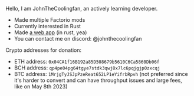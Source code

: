 Hello, I am JohnTheCoolingfan, an actively learning developer.

- Made multiple Factorio mods
- Currently interested in Rust
- Made [a web app](https://johnthecoolingfan.github.io/factorio-web-calculator/) (in rust, yea)
- You can contact me on discord: @johnthecoolingfan

Crypto addresses for donation:
* ETH address: `0x04CA1f16B192a85D508679b5610C6Ca5860Db06f`
* BCH address: `qp4pe04pg64tgye7stdk3qwj8x7lc6pqjgjp0zxcqj`
* BTC address: `1MrjgTyJSJpPzeReat652LP1eYifrbRpvh` (not preferred since it's harder to convert and can have throughput issues and large fees, like on May 8th 2023)
